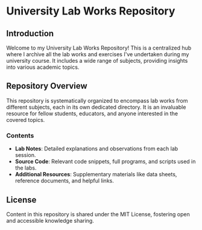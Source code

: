 # University Lab Works Repository

## Introduction
Welcome to my University Lab Works Repository! This is a centralized hub where I archive all the lab works and exercises I've undertaken during my university course. It includes a wide range of subjects, providing insights into various academic topics.

## Repository Overview
This repository is systematically organized to encompass lab works from different subjects, each in its own dedicated directory. It is an invaluable resource for fellow students, educators, and anyone interested in the covered topics.


### Contents
- **Lab Notes**: Detailed explanations and observations from each lab session.
- **Source Code**: Relevant code snippets, full programs, and scripts used in the labs.
- **Additional Resources**: Supplementary materials like data sheets, reference documents, and helpful links.

## License

Content in this repository is shared under the MIT License, fostering open and accessible knowledge sharing.